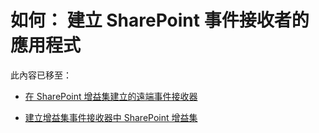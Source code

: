 
# 如何： 建立 SharePoint 事件接收者的應用程式

此內容已移至：
  
    
    


-  [在 SharePoint 增益集建立的遠端事件接收器](create-a-remote-event-receiver-in-sharepoint-add-ins.md)
    
  
-  [建立增益集事件接收器中 SharePoint 增益集](create-an-add-in-event-receiver-in-sharepoint-add-ins.md)
    
  

